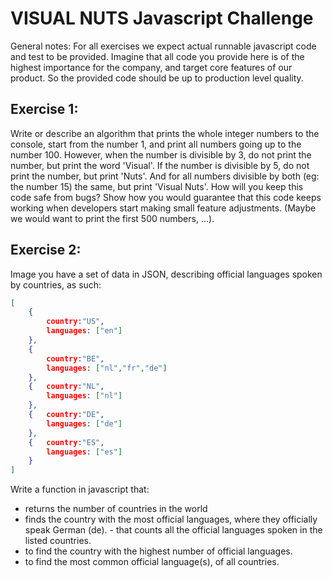 # VISUAL NUTS Javascript Challenge

General notes: For all exercises we expect actual runnable javascript code and test to be
provided. Imagine that all code you provide here is of the highest importance for the company,
and target core features of our product. So the provided code should be up to production
level quality.


## Exercise 1:
Write or describe an algorithm that prints the whole integer numbers to the console, start
from the number 1, and print all numbers going up to the number 100.
However, when the number is divisible by 3, do not print the number, but print the word
'Visual'. If the number is divisible by 5, do not print the number, but print 'Nuts'. And for
all numbers divisible by both (eg: the number 15) the same, but print 'Visual Nuts'.
How will you keep this code safe from bugs? Show how you would guarantee that this code
keeps working when developers start making small feature adjustments. (Maybe we would
want to print the first 500 numbers, ...).

## Exercise 2:
Image you have a set of data in JSON, describing official languages spoken by countries,
as such:


```json 
[ 
    {
        country:"US", 
        languages: ["en"] 
    }, 
    { 
        country:"BE", 
        languages: ["nl","fr","de"] 
    }, 
    {   country:"NL",
        languages: ["nl"] 
    }, 
    {   country:"DE", 
        languages: ["de"]
    }, 
    {   country:"ES", 
        languages: ["es"] 
    } 
]
```

Write a function in javascript that:
- returns the number of countries in the world
- finds the country with the most official languages, where they officially speak German
(de). - that counts all the official languages spoken in the listed countries.
- to find the country with the highest number of official languages.
- to find the most common official language(s), of all countries.